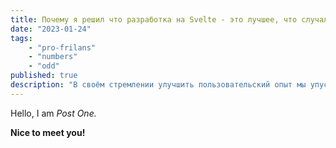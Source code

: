 ```yaml
---
title: Почему я решил что разработка на Svelte - это лучшее, что случалось со мной
date: "2023-01-24"
tags:
    - "pro-frilans"
    - "numbers"
    - "odd"
published: true
description: "В своём стремлении улучшить пользовательский опыт мы упускаем, что реплицированные с зарубежных источников, современные исследования не инициированы"
---
```


Hello, I am _Post One._

**Nice to meet you!**

<script>
    import Counter from '$lib/components/chunks/Counter.svelte'
</script>

<Counter/>
